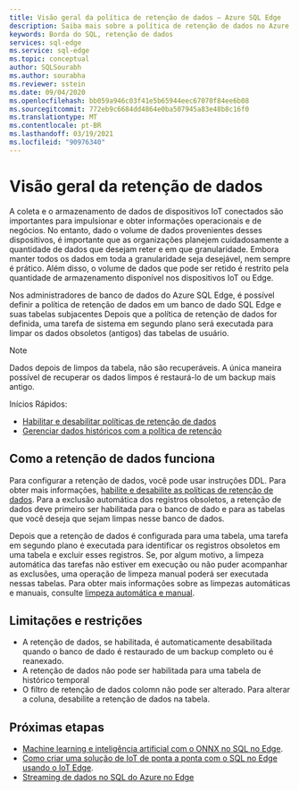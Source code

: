 ```yaml
---
title: Visão geral da política de retenção de dados – Azure SQL Edge
description: Saiba mais sobre a política de retenção de dados no Azure SQL Edge
keywords: Borda do SQL, retenção de dados
services: sql-edge
ms.service: sql-edge
ms.topic: conceptual
author: SQLSourabh
ms.author: sourabha
ms.reviewer: sstein
ms.date: 09/04/2020
ms.openlocfilehash: bb059a946c03f41e5b65944eec67070f84ee6b08
ms.sourcegitcommit: 772eb9c6684dd4864e0ba507945a83e48b8c16f0
ms.translationtype: MT
ms.contentlocale: pt-BR
ms.lasthandoff: 03/19/2021
ms.locfileid: "90976340"
---
```

# <a name="data-retention-overview"></a>Visão geral da retenção de dados

A coleta e o armazenamento de dados de dispositivos IoT conectados são importantes para impulsionar e obter informações operacionais e de negócios. No entanto, dado o volume de dados provenientes desses dispositivos, é importante que as organizações planejem cuidadosamente a quantidade de dados que desejam reter e em que granularidade. Embora manter todos os dados em toda a granularidade seja desejável, nem sempre é prático. Além disso, o volume de dados que pode ser retido é restrito pela quantidade de armazenamento disponível nos dispositivos IoT ou Edge. 

Nos administradores de banco de dados do Azure SQL Edge, é possível definir a política de retenção de dados em um banco de dado SQL Edge e suas tabelas subjacentes Depois que a política de retenção de dados for definida, uma tarefa de sistema em segundo plano será executada para limpar os dados obsoletos (antigos) das tabelas de usuário. 

> [!Note]
> Dados depois de limpos da tabela, não são recuperáveis. A única maneira possível de recuperar os dados limpos é restaurá-lo de um backup mais antigo.

Inícios Rápidos:

- [Habilitar e desabilitar políticas de retenção de dados](data-retention-enable-disable.md)
- [Gerenciar dados históricos com a política de retenção](data-retention-cleanup.md)

## <a name="how-data-retention-works"></a>Como a retenção de dados funciona

Para configurar a retenção de dados, você pode usar instruções DDL. Para obter mais informações, [habilite e desabilite as políticas de retenção de dados](data-retention-enable-disable.md). Para a exclusão automática dos registros obsoletos, a retenção de dados deve primeiro ser habilitada para o banco de dado e para as tabelas que você deseja que sejam limpas nesse banco de dados. 

Depois que a retenção de dados é configurada para uma tabela, uma tarefa em segundo plano é executada para identificar os registros obsoletos em uma tabela e excluir esses registros. Se, por algum motivo, a limpeza automática das tarefas não estiver em execução ou não puder acompanhar as exclusões, uma operação de limpeza manual poderá ser executada nessas tabelas. Para obter mais informações sobre as limpezas automáticas e manuais, consulte [limpeza automática e manual](data-retention-cleanup.md).

## <a name="limitations-and-restrictions"></a>Limitações e restrições

- A retenção de dados, se habilitada, é automaticamente desabilitada quando o banco de dado é restaurado de um backup completo ou é reanexado. 
- A retenção de dados não pode ser habilitada para uma tabela de histórico temporal
- O filtro de retenção de dados colomn não pode ser alterado. Para alterar a coluna, desabilite a retenção de dados na tabela.  

## <a name="next-steps"></a>Próximas etapas

- [Machine learning e inteligência artificial com o ONNX no SQL no Edge](onnx-overview.md).
- [Como criar uma solução de IoT de ponta a ponta com o SQL no Edge usando o IoT Edge](tutorial-deploy-azure-resources.md).
- [Streaming de dados no SQL do Azure no Edge](stream-data.md)

